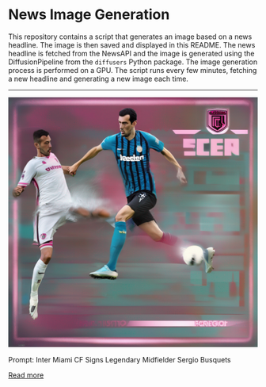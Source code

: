 # News Image Generation
This repository contains a script that generates an image based on a news headline. The image is then saved and displayed in this README.
The news headline is fetched from the NewsAPI and the image is generated using the DiffusionPipeline from the `diffusers` Python package. The image generation process is performed on a GPU.
The script runs every few minutes, fetching a new headline and generating a new image each time.

---

![Generated Image](image.png)

Prompt: Inter Miami CF Signs Legendary Midfielder Sergio Busquets

[Read more](https://www.intermiamicf.com/news/inter-miami-cf-signs-legendary-midfielder-sergio-busquets)